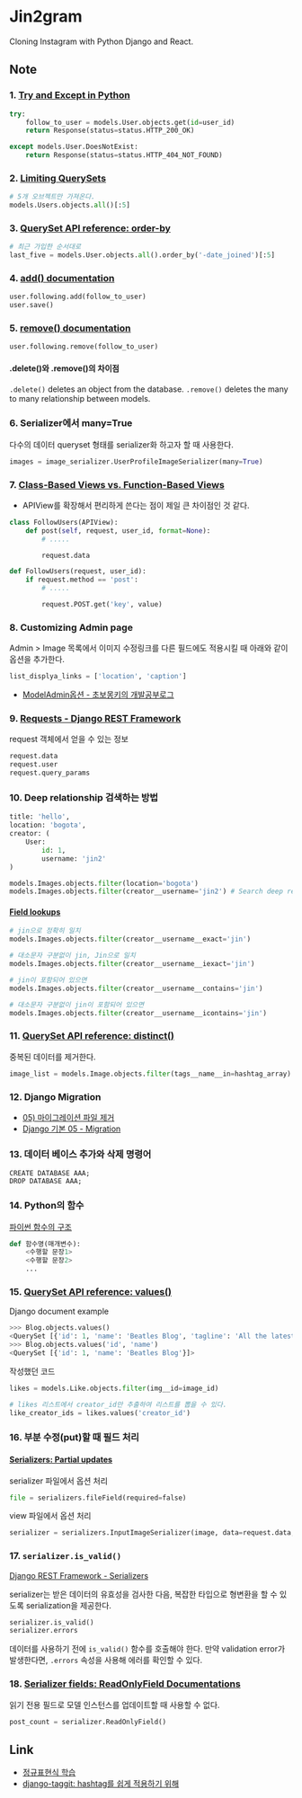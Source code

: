 # Jin2gram

Cloning Instagram with Python Django and React.

## Note

### 1. [Try and Except in Python](http://www.pythonforbeginners.com/error-handling/python-try-and-except)

```python
try:
    follow_to_user = models.User.objects.get(id=user_id)
    return Response(status=status.HTTP_200_OK)

except models.User.DoesNotExist:
    return Response(status=status.HTTP_404_NOT_FOUND)
```

### 2. [Limiting QuerySets](https://docs.djangoproject.com/en/1.11/topics/db/queries/#limiting-querysets)

```python
# 5개 오브젝트만 가져온다.
models.Users.objects.all()[:5]
```

### 3. [QuerySet API reference: order-by](https://docs.djangoproject.com/en/2.0/ref/models/querysets/#order-by)

```python
# 최근 가입한 순서대로
last_five = models.User.objects.all().order_by('-date_joined')[:5]
```

### 4. [add() documentation](https://docs.djangoproject.com/en/1.11/ref/models/relations/#django.db.models.fields.related.RelatedManager.add)

```python
user.following.add(follow_to_user)
user.save()
```

### 5. [remove() documentation](https://docs.djangoproject.com/en/1.11/ref/models/relations/#django.db.models.fields.related.RelatedManager.remove)

```python
user.following.remove(follow_to_user)
```

#### .delete()와 .remove()의 차이점

`.delete()` deletes an object from the database. 
`.remove()` deletes the many to many relationship between models.

### 6. Serializer에서 many=True

다수의 데이터 queryset 형태를 serializer화 하고자 할 때 사용한다.

```python
images = image_serializer.UserProfileImageSerializer(many=True)
```

### 7. [Class-Based Views vs. Function-Based Views](https://simpleisbetterthancomplex.com/article/2017/03/21/class-based-views-vs-function-based-views.html)

- APIView를 확장해서 편리하게 쓴다는 점이 제일 큰 차이점인 것 같다.

```python
class FollowUsers(APIView):
    def post(self, request, user_id, format=None):
        # .....

        request.data
```

```python
def FollowUsers(request, user_id):
    if request.method == 'post':
        # .....

        request.POST.get('key', value)
```

### 8. Customizing Admin page

Admin > Image 목록에서 이미지 수정링크를 다른 필드에도 적용시킬 때 아래와 같이 옵션을 추가한다.

```python
list_displya_links = ['location', 'caption']
```

- [ModelAdmin옵션 - 초보몽키의 개발공부로그](https://wayhome25.github.io/django/2017/03/22/django-ep8-django-admin/)

### 9. [Requests - Django REST Framework](http://www.django-rest-framework.org/api-guide/requests/)

request 객체에서 얻을 수 있는 정보

```python
request.data
request.user
request.query_params
```

### 10. Deep relationship 검색하는 방법

```python
title: 'hello',
location: 'bogota',
creator: (
    User:
        id: 1,
        username: 'jin2'
)

models.Images.objects.filter(location='bogota')
models.Images.objects.filter(creator__username='jin2') # Search deep relationship
```

#### [Field lookups](https://docs.djangoproject.com/en/1.11/topics/db/queries/#field-lookups)

```python
# jin으로 정확히 일치
models.Images.objects.filter(creator__username__exact='jin')

# 대소문자 구분없이 jin, Jin으로 일치
models.Images.objects.filter(creator__username__iexact='jin')

# jin이 포함되어 있으면
models.Images.objects.filter(creator__username__contains='jin')

# 대소문자 구분없이 jin이 포함되어 있으면
models.Images.objects.filter(creator__username__icontains='jin')
```

### 11. [QuerySet API reference: distinct()](https://docs.djangoproject.com/en/2.0/ref/models/querysets/#distinct)

중복된 데이터를 제거한다.

```python
image_list = models.Image.objects.filter(tags__name__in=hashtag_array).distinct()
```

### 12. Django Migration

- [05) 마이그레이션 파일 제거](https://wikidocs.net/9926)
- [Django 기본 05 - Migration](https://wayhome25.github.io/django/2017/03/20/django-ep6-migrations/)

### 13. 데이터 베이스 추가와 삭제 명령어

```terminal
CREATE DATABASE AAA;
DROP DATABASE AAA;
```

### 14. Python의 함수

[파이썬 함수의 구조](https://wikidocs.net/24)

```python
def 함수명(매개변수):
    <수행할 문장1>
    <수행할 문장2>
    ...
```

### 15. [QuerySet API reference: values()](https://docs.djangoproject.com/en/1.11/ref/models/querysets/#values)

Django document example

```python
>>> Blog.objects.values()
<QuerySet [{'id': 1, 'name': 'Beatles Blog', 'tagline': 'All the latest Beatles news.'}]>
>>> Blog.objects.values('id', 'name')
<QuerySet [{'id': 1, 'name': 'Beatles Blog'}]>
```

작성했던 코드

```python
likes = models.Like.objects.filter(img__id=image_id)

# likes 리스트에서 creator_id만 추출하여 리스트를 뽑을 수 있다.
like_creator_ids = likes.values('creator_id')
```

### 16. 부분 수정(put)할 때 필드 처리

#### [Serializers: Partial updates](http://www.django-rest-framework.org/api-guide/serializers/#partial-updates)

serializer 파일에서 옵션 처리

```python
file = serializers.fileField(required=false)
```

view 파일에서 옵션 처리

```python
serializer = serializers.InputImageSerializer(image, data=request.data, patial=True)
```

### 17. `serializer.is_valid()`

[Django REST Framework - Serializers](http://brownbears.tistory.com/71)

serializer는 받은 데이터의 유효성을 검사한 다음, 복잡한 타입으로 형변환을 할 수 있도록 serialization을 제공한다.

```python
serializer.is_valid()
serializer.errors
```

데이터를 사용하기 전에 `is_valid()` 함수를 호출해야 한다. 만약 validation error가 발생한다면, `.errors` 속성을 사용해 에러를 확인할 수 있다.

### 18. [Serializer fields: ReadOnlyField Documentations](http://www.django-rest-framework.org/api-guide/fields/#readonlyfield)

읽기 전용 필드로 모델 인스턴스를 업데이트할 때 사용할 수 없다.

```python
post_count = serializer.ReadOnlyField()
```

## Link

- [정규표현식 학습](https://regexone.com/)
- [django-taggit: hashtag를 쉽게 적용하기 위해](https://github.com/alex/django-taggit)